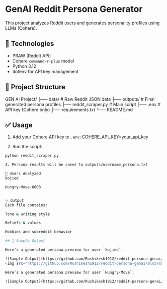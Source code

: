 # GenAI Reddit Persona Generator

This project analyzes Reddit users and generates personality profiles using LLMs (Cohere).

## 🧠 Technologies
- PRAW (Reddit API)
- Cohere `command-r-plus` model
- Python 3.12
- dotenv for API key management

## 📂 Project Structure
GEN AI Project/
├── data/ # Raw Reddit JSON data
├── outputs/ # Final generated persona profiles
├── reddit_scraper.py # Main script
├── .env # API key (Cohere only)
├── requirements.txt
└── README.md


## ✅ Usage

1. Add your Cohere API key to `.env`:
COHERE_API_KEY=your_api_key

2. Run the script:
```bash
python reddit_scraper.py

3. Persona results will be saved to outputs/username_persona.txt

👤 Users Analyzed
kojied

Hungry-Move-6603


✨ Output
Each file contains:

Tone & writing style

Beliefs & values

Hobbies and subreddit behavior

## 📸 Sample Output

Here’s a generated persona preview for user `kojied`:

![Sample Output](https://github.com/Rushikesh1912/reddit-persona-genai/blob/main/Images/kojied.jpg)
<img src="https://github.com/Rushikesh1912/reddit-persona-genai/blob/main/Images/kojied.jpg" alt="Kojied Preview" width="700"/>

Here’s a generated persona preview for user `Hungry-Move`:

![Sample Output](https://github.com/Rushikesh1912/reddit-persona-genai/blob/main/Images/Hungry-Move.jpg)
